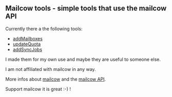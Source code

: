 ## Mailcow tools - simple tools that use the mailcow API

Currently there a the following tools:

- [addMailboxes](https://github.com/appcoders/mailcowtools/releases/tag/addmailboxes-1.0.1)
- [updateQuota](https://github.com/appcoders/mailcowtools/releases/tag/updatequota-1.0.0)
- [addSyncJobs](https://github.com/appcoders/mailcowtools/releases/tag/addsyncjobs-1.0.0)

I made them for my own use and maybe they are useful to someone else. 

I am not affiliated with mailcow in any way. 

More infos about [mailcow](https://mailcow.email/) and the [mailcow API](https://mx.mailcow.email/api/). 

Support mailcow it is great :-) !
